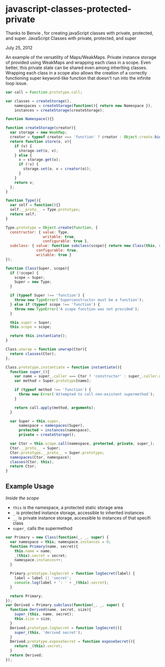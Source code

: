 # javascript-classes-protected-private
Thanks to Benvie , for creating javaScript classes with private, protected, and super.
JavaScript Classes with private, protected, and super

July 25, 2012

An example of the versatility of Maps/WeakMaps. Private instance storage of provided using WeakMaps and wrapping each class in a scope. Even better, this private state can be shared even among inheriting classes. Wrapping each class in a scope also allows the creation of a correctly functioning super keyword-like function that doesn't run into the infinite loop issue.


```javascript
var call = Function.prototype.call;

var classes = createStorage(),
    namespaces = createStorage(function(){ return new Namespace }),
    instances = createStorage(createStorage);

function Namespace(){}

function createStorage(creator){
  var storage = new WeakMap;
  creator = typeof creator === 'function' ? creator : Object.create.bind(null, null, {});
  return function store(o, v){
    if (v) {
      storage.set(o, v);
    } else {
      v = storage.get(o);
      if (!v) {
        storage.set(o, v = creator(o));
      }
    }
    return v;
  };
}

function Type(){
  var self = function(){}
  self.__proto__ = Type.prototype;
  return self;
}

Type.prototype = Object.create(Function, {
  constructor: { value: Type,
                 writable: true,
                 configurable: true },
  subclass: { value: function subclass(scope){ return new Class(this, scope) },
              configurable: true,
              writable: true }
});

function Class(Super, scope){
  if (!scope) {
    scope = Super;
    Super = new Type;
  }

  if (typeof Super !== 'function') {
    throw new TypeError('Superconstructor must be a function');
  } else if (typeof scope !== 'function') {
    throw new TypeError('A scope function was not provided');
  }

  this.super = Super;
  this.scope = scope;

  return this.instantiate();
}

Class.unwrap = function unwrap(Ctor){
  return classes(Ctor);
};

Class.prototype.instantiate = function instantiate(){
  function super_(){
    var name = super_.caller === Ctor ? 'constructor' : super_.caller.name;
    var method = Super.prototype[name];

    if (typeof method !== 'function') {
      throw new Error('Attempted to call non-existent supermethod');
    }

    return call.apply(method, arguments);
  }

  var Super = this.super,
      namespace = namespaces(Super),
      protected = instances(namespace),
      private = createStorage();

  var Ctor = this.scope.call(namespace, protected, private, super_);
  Ctor.__proto__ = Super;
  Ctor.prototype.__proto__ = Super.prototype;
  namespaces(Ctor, namespace);
  classes(Ctor, this);
  return Ctor;
}
```
## Example Usage
*Inside the scope*
* `this` is the namespace, a protected static storage area
* `_` is protected instance storage, accessible to inherited instances
* `__` is private instance storage, accessible to instances of that specifi class
* `super_` calls the supermethod
```javascript
var Primary = new Class(function(_, _, super) { 
  var namespace = this; namespace.instances = 0;
  function Primary(name, secret){
    this.name = name;
    _(this).secret = secret;
    namespace.instances++;
  }

  Primary.prototype.logSecret = function logSecret(label) {
    label = label || 'secret';
    console.log(label + ': ' + _(this).secret);
  }

  return Primary;
});
var Derived = Primary.subclass(function(_, _, super) {
  function Derived(name, secret, size){
    super_(this, name, secret);
    this.size = size;
  }
  Derived.prototype.logSecret = function logSecret(){
    super_(this, 'derived secret');
  }
  Derived.prototype.exposeSecret = function exposeSecret(){
    return _(this).secret;
  }
  return Derived;
});
```

